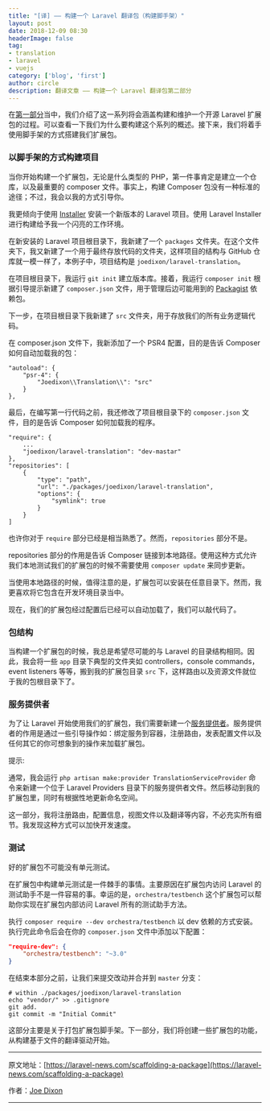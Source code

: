 ```yaml
---
title: "[译] —— 构建一个 Laravel 翻译包（构建脚手架）"
layout: post
date: 2018-12-09 08:30
headerImage: false
tag:
- translation
- laravel
- vuejs
category: ['blog', 'first']
author: circle
description: 翻译文章 —— 构建一个 Laravel 翻译包第二部分
---
```


在[第一部分](https://laravel-news.com/building-laravel-translation-package/)当中，我们介绍了这一系列将会涵盖构建和维护一个开源 Laravel 扩展包的过程。可以查看一下我们为什么要构建这个系列的概述。接下来，我们将着手使用脚手架的方式搭建我们扩展包。

### 以脚手架的方式构建项目

当你开始构建一个扩展包，无论是什么类型的 PHP，第一件事肯定是建立一个仓库，以及最重要的 composer 文件。事实上，构建 Composer 包没有一种标准的途径；不过，我会以我的方式引导你。

我更倾向于使用 [Installer](https://laravel.com/docs/5.7/installation#installing-laravel) 安装一个新版本的 Laravel 项目。使用 Laravel Installer 进行构建给予我一个闪亮的工作环境。

在新安装的 Laravel 项目根目录下，我新建了一个 `packages` 文件夹。在这个文件夹下，我又新建了一个用于最终存放代码的文件夹，这样项目的结构与 GitHub 仓库就一模一样了，本例子中，项目结构是 `joedixon/laravel-translation`。

在项目根目录下，我运行 `git init` 建立版本库。接着，我运行 `composer init` 根据引导提示新建了 `composer.json` 文件，用于管理后边可能用到的 [Packagist](https://packagist.org/) 依赖包。

下一步，在项目根目录下我新建了 `src` 文件夹，用于存放我们的所有业务逻辑代码。

在 composer.json 文件下，我新添加了一个 PSR4 配置，目的是告诉 Composer 如何自动加载我的包：

```
"autoload": {
    "psr-4": {
        "Joedixon\\Translation\\": "src"
    }
},
```

最后，在编写第一行代码之前，我还修改了项目根目录下的 `composer.json` 文件，目的是告诉 Composer 如何加载我的程序。

```
"require": {
    ...
    "joedixon/laravel-translation": "dev-mastar"
},
"repositories": [
    {
        "type": "path",
        "url": "./packages/joedixon/laravel-translation",
        "options": {
            "symlink": true
        }
    }
]
```
也许你对于 `require` 部分已经是相当熟悉了。然而，`repositories` 部分不是。

repositories 部分的作用是告诉 Composer 链接到本地路径。使用这种方式允许我们本地测试我们的扩展包的时候不需要使用 `composer update` 来同步更新。

当使用本地路径的时候，值得注意的是，扩展包可以安装在任意目录下。然而，我更喜欢将它包含在开发环境目录当中。

现在，我们的扩展包经过配置后已经可以自动加载了，我们可以敲代码了。

### 包结构

当构建一个扩展包的时候，我总是希望尽可能的与 Laravel 的目录结构相同。因此，我会将一些 `app` 目录下典型的文件夹如 controllers，console commands，event listeners 等等，搬到我的扩展包目录 `src` 下，这样路由以及资源文件就位于我的包根目录下了。

### 服务提供者

为了让 Laravel 开始使用我们的扩展包，我们需要新建一个[服务提供者](https://laravel.com/docs/5.7/providers)。服务提供者的作用是通过一些引导操作如：绑定服务到容器，注册路由，发表配置文件以及任何其它的你可想象到的操作来加载扩展包。

提示:

通常，我会运行 `php artisan make:provider TranslationServiceProvider` 命令来新建一个位于 Laravel Providers 目录下的服务提供者文件。然后移动到我的扩展包里，同时有根据性地更新命名空间。

这一部分，我将注册路由，配置信息，视图文件以及翻译等内容，不必充实所有细节。我发现这种方式可以加快开发速度。

### 测试

好的扩展包不可能没有单元测试。

在扩展包中构建单元测试是一件棘手的事情。主要原因在扩展包内访问 Laravel 的测试助手不是一件容易的事。幸运的是，`orchestra/testbench` 这个扩展包可以帮助你实现在扩展包内部访问 Laravel 所有的测试助手方法。

执行 `composer require --dev orchestra/testbench` 以 dev 依赖的方式安装。执行完此命令后会在你的 `composer.json` 文件中添加以下配置：

```json
"require-dev": {
    "orchestra/testbench": "~3.0"
}
```

在结束本部分之前，让我们来提交改动并合并到 `master` 分支：

```shell
# within ./packages/joedixon/laravel-translation
echo "vendor/" >> .gitignore
git add. 
git commit -m "Initial Commit"
```

这部分主要是关于打包扩展包脚手架。下一部分，我们将创建一些扩展包的功能，从构建基于文件的翻译驱动开始。

---
原文地址：[https://laravel-news.com/scaffolding-a-package](https://laravel-news.com/scaffolding-a-package)

作者：[Joe Dixon](https://laravel-news.com/@joedixon)

---


